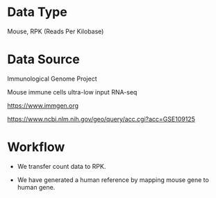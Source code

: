 # Data Type

Mouse, RPK (Reads Per Kilobase)

# Data Source

Immunological Genome Project 

Mouse immune cells ultra-low input RNA-seq

https://www.immgen.org

https://www.ncbi.nlm.nih.gov/geo/query/acc.cgi?acc=GSE109125

# Workflow

* We transfer count data to RPK.

* We have generated a human reference by mapping mouse gene to human gene.
